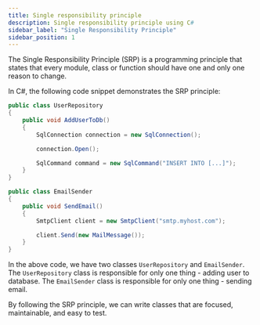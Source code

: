 ```yaml
---
title: Single responsibility principle
description: Single responsibility principle using C#
sidebar_label: "Single Responsibility Principle"
sidebar_position: 1
---
```


The Single Responsibility Principle (SRP) is a programming principle that states that every module, class or function should have one and only one reason to change.

In C#, the following code snippet demonstrates the SRP principle:

```csharp
public class UserRepository
{
    public void AddUserToDb()
    {
        SqlConnection connection = new SqlConnection();

        connection.Open();

        SqlCommand command = new SqlCommand("INSERT INTO [...]");
    }
}

public class EmailSender
{
    public void SendEmail()
    {
        SmtpClient client = new SmtpClient("smtp.myhost.com");

        client.Send(new MailMessage());
    }
}
```

In the above code, we have two classes `UserRepository` and `EmailSender`. The `UserRepository` class is responsible for only one thing - adding user to database. The `EmailSender` class is responsible for only one thing - sending email.

By following the SRP principle, we can write classes that are focused, maintainable, and easy to test.
